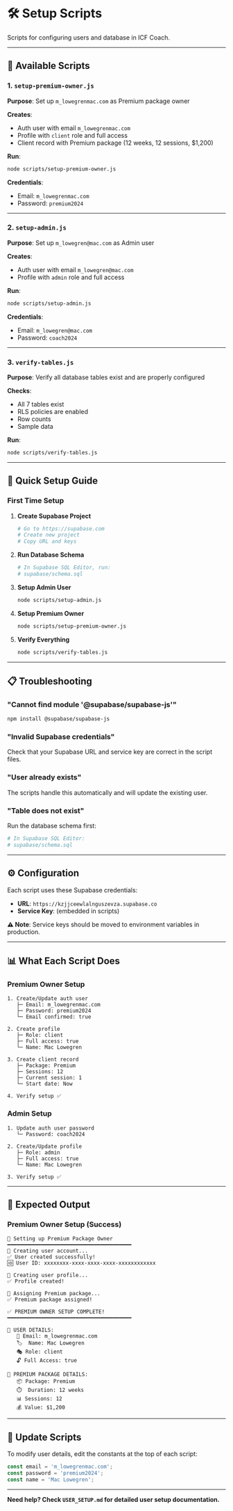 # 🛠️ Setup Scripts

Scripts for configuring users and database in ICF Coach.

---

## 📜 Available Scripts

### 1. `setup-premium-owner.js`
**Purpose**: Set up `m_lowegrenmac.com` as Premium package owner

**Creates**:
- Auth user with email `m_lowegrenmac.com`
- Profile with `client` role and full access
- Client record with Premium package (12 weeks, 12 sessions, $1,200)

**Run**:
```bash
node scripts/setup-premium-owner.js
```

**Credentials**:
- Email: `m_lowegrenmac.com`
- Password: `premium2024`

---

### 2. `setup-admin.js`
**Purpose**: Set up `m_lowegren@mac.com` as Admin user

**Creates**:
- Auth user with email `m_lowegren@mac.com`
- Profile with `admin` role and full access

**Run**:
```bash
node scripts/setup-admin.js
```

**Credentials**:
- Email: `m_lowegren@mac.com`
- Password: `coach2024`

---

### 3. `verify-tables.js`
**Purpose**: Verify all database tables exist and are properly configured

**Checks**:
- All 7 tables exist
- RLS policies are enabled
- Row counts
- Sample data

**Run**:
```bash
node scripts/verify-tables.js
```

---

## 🚀 Quick Setup Guide

### First Time Setup

1. **Create Supabase Project**
   ```bash
   # Go to https://supabase.com
   # Create new project
   # Copy URL and keys
   ```

2. **Run Database Schema**
   ```bash
   # In Supabase SQL Editor, run:
   # supabase/schema.sql
   ```

3. **Setup Admin User**
   ```bash
   node scripts/setup-admin.js
   ```

4. **Setup Premium Owner**
   ```bash
   node scripts/setup-premium-owner.js
   ```

5. **Verify Everything**
   ```bash
   node scripts/verify-tables.js
   ```

---

## 📋 Troubleshooting

### "Cannot find module '@supabase/supabase-js'"
```bash
npm install @supabase/supabase-js
```

### "Invalid Supabase credentials"
Check that your Supabase URL and service key are correct in the script files.

### "User already exists"
The scripts handle this automatically and will update the existing user.

### "Table does not exist"
Run the database schema first:
```bash
# In Supabase SQL Editor:
# supabase/schema.sql
```

---

## ⚙️ Configuration

Each script uses these Supabase credentials:
- **URL**: `https://kzjjceewlalnguszevza.supabase.co`
- **Service Key**: (embedded in scripts)

**⚠️ Note**: Service keys should be moved to environment variables in production.

---

## 📊 What Each Script Does

### Premium Owner Setup
```
1. Create/Update auth user
   ├─ Email: m_lowegrenmac.com
   ├─ Password: premium2024
   └─ Email confirmed: true

2. Create profile
   ├─ Role: client
   ├─ Full access: true
   └─ Name: Mac Lowegren

3. Create client record
   ├─ Package: Premium
   ├─ Sessions: 12
   ├─ Current session: 1
   └─ Start date: Now

4. Verify setup ✅
```

### Admin Setup
```
1. Update auth user password
   └─ Password: coach2024

2. Create/Update profile
   ├─ Role: admin
   ├─ Full access: true
   └─ Name: Mac Lowegren

3. Verify setup ✅
```

---

## 🎯 Expected Output

### Premium Owner Setup (Success)
```
🎯 Setting up Premium Package Owner
━━━━━━━━━━━━━━━━━━━━━━━━━━━━━━━━━━━━━━━━
👤 Creating user account...
✅ User created successfully!
🆔 User ID: xxxxxxxx-xxxx-xxxx-xxxx-xxxxxxxxxxxx

📝 Creating user profile...
✅ Profile created!

💎 Assigning Premium package...
✅ Premium package assigned!

✅ PREMIUM OWNER SETUP COMPLETE!
━━━━━━━━━━━━━━━━━━━━━━━━━━━━━━━━━━━━━━━━

👤 USER DETAILS:
   📧 Email: m_lowegrenmac.com
   🏷️  Name: Mac Lowegren
   🎭 Role: client
   🔓 Full Access: true

💎 PREMIUM PACKAGE DETAILS:
   📦 Package: Premium
   ⏱️  Duration: 12 weeks
   📊 Sessions: 12
   💰 Value: $1,200
```

---

## 🔄 Update Scripts

To modify user details, edit the constants at the top of each script:

```javascript
const email = 'm_lowegrenmac.com';
const password = 'premium2024';
const name = 'Mac Lowegren';
```

---

**Need help? Check `USER_SETUP.md` for detailed user setup documentation.**

